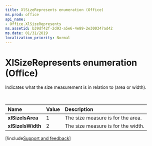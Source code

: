 ```yaml
---
title: XlSizeRepresents enumeration (Office)
ms.prod: office
api_name:
- Office.XlSizeRepresents
ms.assetid: b39df42f-2d93-a5e6-4e89-2e300347ad42
ms.date: 01/31/2019
localization_priority: Normal
---
```



# XlSizeRepresents enumeration (Office)

Indicates what the size measurement is in relation to (area or width).

<br/>

|Name|Value|Description|
|:-----|:-----|:-----|
|**xlSizeIsArea**|1|The size measure is for the area.|
|**xlSizeIsWidth**|2|The size measure is for the width.|

[!include[Support and feedback](~/includes/feedback-boilerplate.md)]